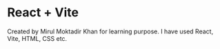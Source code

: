 # React + Vite

Created by Mirul Moktadir Khan for learning purpose.
I have used React, Vite, HTML, CSS etc.


